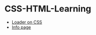 # CSS-HTML-Learning


- [Loader on CSS](https://github.com/MaksGovor/CSS-HTML-Learning/tree/master/Loader)
- [Info page](https://github.com/MaksGovor/CSS-HTML-Learning/tree/master/InfoPage)
